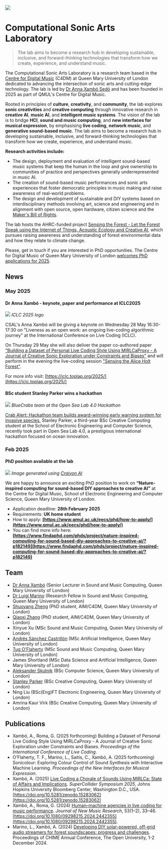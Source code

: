 ![](img/csal-logo.png)

# Computational Sonic Arts Laboratory

> The lab aims to become a research hub in developing sustainable, inclusive, and forward-thinking technologies that transform how we create, experience, and understand music.

The Computational Sonic Arts Laboratory is a research team based in the [Centre for Digital Music](https://www.c4dm.eecs.qmul.ac.uk/) (C4DM) at Queen Mary University of London dedicated to advancing the intersection of sonic arts and cutting-edge technology. The lab is led by [Dr Anna Xambó Sedó](https://www.c4dm.eecs.qmul.ac.uk/) and has been founded in 2025 as part of QMUL's Centre for Digital Music. 

Rooted in principles of **culture**, **creativity**, and **community**, the lab explores **sonic creativities** and **creative computing** through innovative research in **creative AI**, **music AI**, and **intelligent music systems**. The vision of the lab is to bridge **HCI**, **sound and music computing**, and **new interfaces for musical expression**, by emphasising **live coding**, **network music**, and **generative sound-based music**. The lab aims to become a research hub in developing sustainable, inclusive, and forward-thinking technologies that transform how we create, experience, and understand music.

**Research activities include:**

* The design, deployment and evaluation of intelligent sound-based music systems that keep the human in the loop and give ownership to communities of practice and perspectives generally underrepresented in music AI. 
* The creation of sound-based music performances and sonic arts experiences that foster democratic principles in music making and raise awareness of real-world problems.
* The design and development of sustainable and DIY systems based on interdisciplinary methods involving art, science and engineering and in alignment with open source, open hardware, citizen science and the [Maker's Bill of Rights](https://makezine.com/article/maker-news/the-makers-bill-of-rights/). 

The lab hosts the AHRC-funded project [Sensing the Forest - Let the Forest Speak using the Internet of Things, Acoustic Ecology and Creative AI](https://sensingtheforest.github.io/), which pursues raising awareness and understanding of forest environmental data and how they relate to climate change.

Please, get in touch if you are interested in PhD opportunities. The Centre for Digital Music of Queen Mary University of London [welcomes PhD applications for 2025](https://www.c4dm.eecs.qmul.ac.uk/get-involved/). 

## News

### May 2025

#### Dr Anna Xambó - keynote, paper and performance at ICLC2025

![](img/iclc-logo-2025-black.png)
*ICLC 2025 logo*

CSAL's Anna Xambó will be giving a keynote on Wednesday 28 May 16:30-17:30 on "Liveness as an open work: an ongoing live-coding algorithmic journey" at the International Conference on Live Coding (ICLC).

On Thursday 29 May she will also deliver the paper co-authored paper ["Building a Dataset of Personal Live Coding Style Using MIRLCaProxy - A Journal of Creative Sonic Exploration under Constraints and Biases"](https://iclc.toplap.org/2025/catalogue/paper/building-a-dataset-of-personal-live-coding-style-using-a-journal.html) and will perform in the evening the live-coding session ["Sensing the Alice Holt Forest"](https://iclc.toplap.org/2025/catalogue/performance/sensing-the-alice-holt-forest.html).

For more info visit: [https://iclc.toplap.org/2025/](https://iclc.toplap.org/2025/)


#### BSc student Stanley Parker wins a hackathon

![](img/bluecrabs.jpg)
*BlueCrabs team at the Open Sea Lab 4.0 Hackathon*

[Crab Alert: Hackathon team builds award-winning early warning system for invasive species.](https://www.qmul.ac.uk/eecs/news-and-events/news/items/crab-alert-hackathon-team-builds-award-winning-early-warning-system-for-invasive-species.html)
Stanley Parker, a third-year BSc Creative Computing student at the School of Electronic Engineering and Computer Science, recently took part in Open Sea Lab 4.0, a prestigious international hackathon focused on ocean innovation.

### Feb 2025

#### PhD position available at the lab

![](img/craiyon_162415_Nature_inspired_computing_for_sound_based_DIY_approaches_to_creative_AI_opt.png)
*Image generated using [Craiyon AI](https://www.craiyon.com)*

We are happy to announce an exciting PhD position to work on **“Nature-inspired computing for sound-based DIY approaches to creative AI”** at the Centre for Digital Music, School of Electronic Engineering and Computer Science, Queen Mary University of London. 

* Application deadline: **28th February 2025**
* Requirements: **UK home student**
* How to apply: **[https://www.qmul.ac.uk/eecs/phd/how-to-apply/](https://www.qmul.ac.uk/eecs/phd/how-to-apply/)**
* You can find more info here: **[https://www.findaphd.com/phds/project/nature-inspired-computing-for-sound-based-diy-approaches-to-creative-ai/?p182149](https://www.findaphd.com/phds/project/nature-inspired-computing-for-sound-based-diy-approaches-to-creative-ai/?p182149)**

## Team

* [Dr Anna Xambó](https://annaxambo.me/) (Senior Lecturer in Sound and Music Computing, Queen Mary University of London)
* [Dr Luigi Marino](http://www.luigimarino.net/) (Research Fellow in Sound and Music Computing, Queen Mary University of London)
* [Shuoyang Zheng](https://jasperzheng.cc/) (PhD student, AIM/C4DM, Queen Mary University of London)
* [Qiaoxi Zhang](https://uk.linkedin.com/in/qiaoxi-z-2a2b39137) (PhD student, AIM/C4DM, Queen Mary University of London)
* Xinyue Xu (MSc Sound and Music Computing, Queen Mary University of London)
* [Andrés Sánchez Castrillón](https://www.linkedin.com/in/andres-sanchez-59a8331a6/) (MSc Artificial Intelligence, Queen Mary University of London)
* [Tug O’Flaherty](https://tugoflaherty.com/) (MSc Sound and Music Computing, Queen Mary University of London)
* James Shortland (MSc Data Science and Artificial Intelligence, Queen Mary University of London)
* [Aleksander Skutnik](https://www.linkedin.com/in/aleksander-skutnik-1a05a625a/) (BSc Computer Science, Queen Mary University of London)
* [Stanley Parker](https://www.linkedin.com/in/stanley-parker-43113425a) (BSc Creative Computing, Queen Mary University of London)
* Ning Liu (BSc(Eng)FT Electronic Engineering, Queen Mary University of London)
* Amrina Kaur Virk (BSc Creative Computing, Queen Mary University of London)

## Publications

* Xambó, A., Roma, G. (2025 forthcoming) Building a Dataset of Personal Live Coding Style Using MIRLCaProxy - A Journal of Creative Sonic Exploration under Constraints and Biases. *Proceedings of the International Conference of Live Coding*.
* O’Flaherty, T. F., Marino, L., Saitis, C., Xambó, A. (2025 forthcoming) Sonicolour: Exploring Colour Control of Sound Synthesis with Interactive Machine Learning. *Proceedings of the New Interfaces for Musical Expression*.
* Xambó, A. (2025) [Live Coding a Chorale of Sounds Using MIRLCa: State of Affairs and Implications](https://zenodo.org/records/15283062). *SuperCollider Symposium 2025*, Johns Hopkins University Bloomberg Center, Washington D.C., USA. [https://doi.org/10.5281/zenodo.15283062](https://doi.org/10.5281/zenodo.15283062) 
* Xambó, A., Roma, G. (2024) [Human–machine agencies in live coding for music performance](https://www.tandfonline.com/doi/full/10.1080/09298215.2024.2442355). *Journal of New Music Research*, 53(1–2), 33–46. [https://doi.org/10.1080/09298215.2024.2442355](https://doi.org/10.1080/09298215.2024.2442355).
* Marino, L., Xambó, A. (2024) [Developing DIY solar-powered, off-grid audio streamers for forest soundscapes: progress and challenges](https://static1.squarespace.com/static/6227c31a43daf21135453605/t/673e659f730d2433d5916462/1732142495610/21+Luigi+Marino+and+Anna+Xambo%CC%81.pdf). Proceedings of CHIME Annual Conference, The Open University, 1-2 December 2024.
